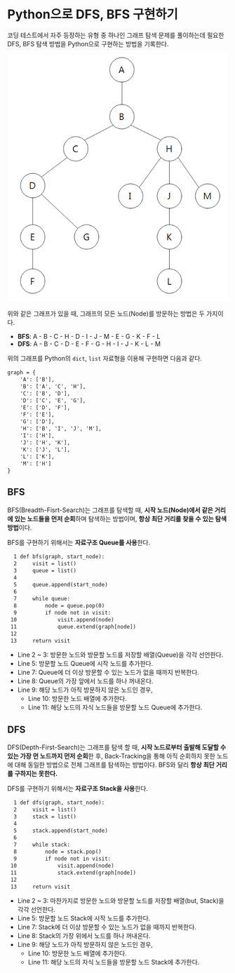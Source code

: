 # Python으로 DFS, BFS 구현하기

코딩 테스트에서 자주 등장하는 유형 중 하나인 그래프 탐색 문제를 풀이하는데 필요한 DFS, BFS 탐색 방법을 Python으로 구현하는 방법을 기록한다.

![그래프](./Graph.png)

위와 같은 그래프가 있을 때, 그래프의 모든 노드(Node)를 방문하는 방법은 두 가지이다.

- **BFS**: A - B - C - H - D - I - J - M - E - G - K - F - L
- **DFS**: A - B - C - D - E - F - G - H - I - J - K - L - M

위의 그래프를 Python의 `dict`, `list` 자료형을 이용해 구현하면 다음과 같다.
```
graph = {
    'A': ['B'],
    'B': ['A', 'C', 'H'],
    'C': ['B', 'D'],
    'D': ['C', 'E', 'G'],
    'E': ['D', 'F'],
    'F': ['E'],
    'G': ['D'],
    'H': ['B', 'I', 'J', 'M'],
    'I': ['H'],
    'J': ['H', 'K'],
    'K': ['J', 'L'],
    'L': ['K'],
    'M': ['H']
}
```

## BFS

BFS(Breadth-Fisrt-Search)는 그래프를 탐색할 때, **시작 노드(Node)에서 같은 거리에 있는 노드들을 먼저 순회**하며 탐색하는 방법이며, **항상 최단 거리를 찾을 수 있는 탐색 방법**이다.

BFS를 구현하기 위해서는 **자료구조 Queue를 사용**한다.

```
  1 def bfs(graph, start_node):
  2     visit = list()
  3     queue = list()
  4
  5     queue.append(start_node)
  6
  7     while queue:
  8         node = queue.pop(0)
  9         if node not in visit:
 10             visit.append(node)
 11             queue.extend(graph[node])
 12
 13     return visit
```

- Line 2 ~ 3: 방문한 노드와 방문할 노드를 저장할 배열(Queue)을 각각 선언한다.
- Line 5: 방문할 노드 Queue에 시작 노드를 추가한다.
- Line 7: Queue에 더 이상 방문할 수 있는 노드가 없을 때까지 반복한다.
- Line 8: Queue의 가장 앞에서 노드를 하나 꺼내온다.
- Line 9: 해당 노드가 아직 방문하지 않은 노드인 경우,
    - Line 10: 방문한 노드 배열에 추가한다. 
    - Line 11: 해당 노드의 자식 노드들을 방문할 노드 Queue에 추가한다.

## DFS

DFS(Depth-First-Search)는 그래프를 탐색 할 때, **시작 노드로부터 출발해 도달할 수 있는 가장 먼 노드까지 먼저 순회**한 후, Back-Tracking을 통해 아직 순회하지 못한 노드에 대해 동일한 방법으로 전체 그래프를 탐색하는 방법이다. BFS와 달리 **항상 최단 거리를 구하지는 못한다.**

DFS를 구현하기 위해서는 **자료구조 Stack을 사용**한다.

```
  1 def dfs(graph, start_node):
  2     visit = list()
  3     stack = list()
  4
  5     stack.append(start_node)
  6
  7     while stack:
  8         node = stack.pop()
  9         if node not in visit:
 10             visit.append(node)
 11             stack.extend(graph[node])
 12
 13     return visit
```

- Line 2 ~ 3: 마찬가지로 방문한 노드와 방문할 노드를 저장할 배열(but, Stack)을 각각 선언한다.
- Line 5: 방문할 노드 Stack에 시작 노드를 추가한다.
- Line 7: Stack에 더 이상 방문할 수 있는 노드가 없을 때까지 반복한다.
- Line 8: Stack의 가장 위에서 노드를 하나 꺼내온다.
- Line 9: 해당 노드가 아직 방문하지 않은 노드인 경우,
    - Line 10: 방문한 노드 배열에 추가한다. 
    - Line 11: 해당 노드의 자식 노드들을 방문할 노드 Stack에 추가한다.


